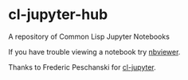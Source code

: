 # cl-jupyter-hub
A repository of Common Lisp Jupyter Notebooks

If you have trouble viewing a notebook try [nbviewer](https://nbviewer.jupyter.org/).

Thanks to Frederic Peschanski for [cl-jupyter](https://github.com/fredokun/cl-jupyter).
